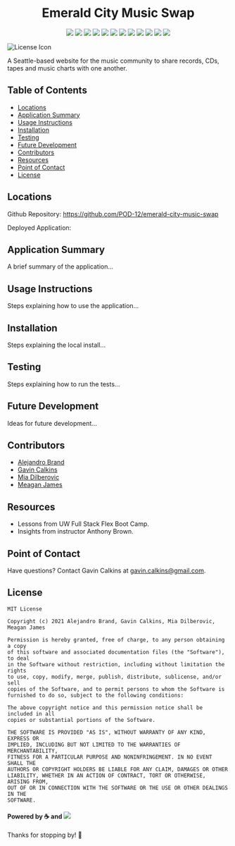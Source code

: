<h1 align="center">Emerald City Music Swap</h1>
<p align="center">
    <img src="https://img.shields.io/github/repo-size/merikettapearl212/emerald_city_music_swap?style=for-the-badge"/>
    <img src="https://img.shields.io/badge/JavaScript-F7DF1E?style=for-the-badge&logo=javascript&logoColor=black" />
    <img src="https://img.shields.io/badge/Node.js-43853D?style=for-the-badge&logo=node.js&logoColor=white"/>
    <img src="https://img.shields.io/badge/Bootstrap-563D7C?style=for-the-badge&logo=bootstrap&logoColor=white/" />
    <img src="https://img.shields.io/badge/React-20232A?style=for-the-badge&logo=react&logoColor=61DAFB" />
    <img src="https://img.shields.io/badge/MongoDB-4EA94B?style=for-the-badge&logo=mongodb&logoColor=white" />
    <img src="https://img.shields.io/badge/npm-CB3837?style=for-the-badge&logo=npm&logoColor=white" />
    <img src="https://img.shields.io/badge/Slack-4A154B?style=for-the-badge&logo=slack&logoColor=white" />
    <img src="https://img.shields.io/badge/Heroku-430098?style=for-the-badge&logo=heroku&logoColor=white" />
    <img src="https://img.shields.io/badge/Express-404D59?style=for-the-badge&logo=express&logoColor=white" />
    <img src="https://img.shields.io/badge/Visual_Studio_Code-0078D4?style=for-the-badge&logo=visual%20studio%20code&logoColor=white" />
    <img src="https://img.shields.io/badge/Stack_Overflow-FE7A16?style=for-the-badge&logo=stack-overflow&logoColor=white" />
</p>

![License Icon](https://img.shields.io/badge/license-MIT-informational.svg)

A Seattle-based website for the music community to share records, CDs, tapes and music charts with one another.

## Table of Contents

- [Locations](#locations)
- [Application Summary](#application-summary)
- [Usage Instructions](#usage-instructions)
- [Installation](#installation)
- [Testing](#testing)
- [Future Development](#future-development)
- [Contributors](#contributors)
- [Resources](#resources)
- [Point of Contact](#point-of-contact)
- [License](#license)

## Locations

Github Repository: https://github.com/POD-12/emerald-city-music-swap

Deployed Application:

## Application Summary

A brief summary of the application...

## Usage Instructions

Steps explaining how to use the application...

## Installation

Steps explaining the local install...

## Testing

Steps explaining how to run the tests...

## Future Development

Ideas for future development...

## Contributors

- [Alejandro Brand](https://github.com/alejo-brand)
- [Gavin Calkins](https://github.com/Gavin867)
- [Mia Dilberovic](https://github.com/Dilberovicka31)
- [Meagan James](https://github.com/merikettapearl212)

## Resources

- Lessons from UW Full Stack Flex Boot Camp.
- Insights from instructor Anthony Brown.

## Point of Contact
<!-- possibly set it up for group email -->
Have questions? Contact Gavin Calkins at [gavin.calkins@gmail.com](mailto:gavin.calkins@gmail.com?subject=Hi%20Gavin!%20I%20have%20a%20question%20about%20Emerald%20City%20Music%20Swap!).

## License

    MIT License
    
    Copyright (c) 2021 Alejandro Brand, Gavin Calkins, Mia Dilberovic, Meagan James

    Permission is hereby granted, free of charge, to any person obtaining a copy
    of this software and associated documentation files (the "Software"), to deal
    in the Software without restriction, including without limitation the rights
    to use, copy, modify, merge, publish, distribute, sublicense, and/or sell
    copies of the Software, and to permit persons to whom the Software is
    furnished to do so, subject to the following conditions:
    
    The above copyright notice and this permission notice shall be included in all
    copies or substantial portions of the Software.
    
    THE SOFTWARE IS PROVIDED "AS IS", WITHOUT WARRANTY OF ANY KIND, EXPRESS OR
    IMPLIED, INCLUDING BUT NOT LIMITED TO THE WARRANTIES OF MERCHANTABILITY,
    FITNESS FOR A PARTICULAR PURPOSE AND NONINFRINGEMENT. IN NO EVENT SHALL THE
    AUTHORS OR COPYRIGHT HOLDERS BE LIABLE FOR ANY CLAIM, DAMAGES OR OTHER
    LIABILITY, WHETHER IN AN ACTION OF CONTRACT, TORT OR OTHERWISE, ARISING FROM,
    OUT OF OR IN CONNECTION WITH THE SOFTWARE OR THE USE OR OTHER DEALINGS IN THE
    SOFTWARE.


#### Powered by :coffee: and <img src="https://img.shields.io/badge/Spotify-1ED760?&style=for-the-badge&logo=spotify&logoColor=white"/> 
Thanks for stopping by! :vulcan_salute:
